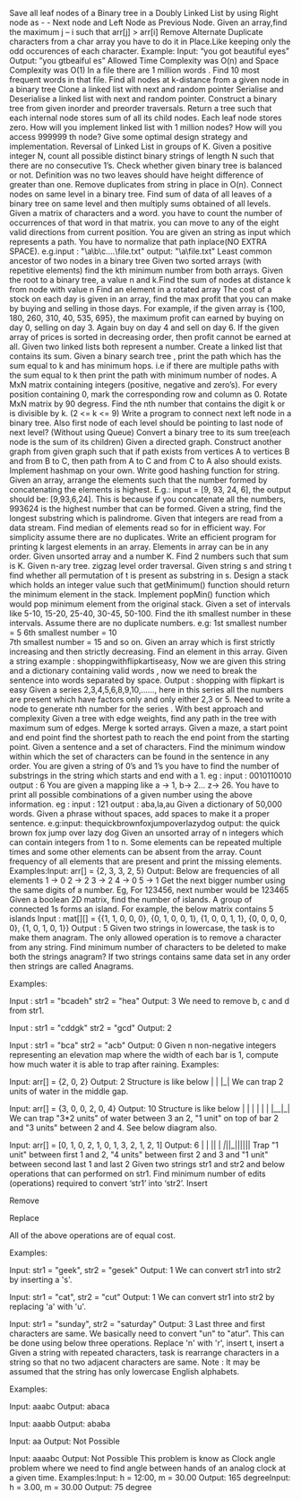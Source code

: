Save all leaf nodes of a Binary tree in a Doubly Linked List by using Right node as - - Next node and Left Node as Previous Node.
Given an array,find the maximum j – i such that arr[j] > arr[i]
Remove Alternate Duplicate characters from a char array you have to do it in Place.Like keeping only the odd occurences of each character.
Example: Input: “you got beautiful eyes”
Output: ”you gtbeaiful es”
Allowed Time Complexity was O(n) and Space Complexity was O(1)
In a file there are 1 million words . Find 10 most frequent words in that file.
Find all nodes at k-distance from a given node in a binary tree
Clone a linked list with next and random pointer
Serialise and Deserialise a linked list with next and random pointer.
Construct a binary tree from given inorder and preorder traversals.
Return a tree such that each internal node stores sum of all its child nodes. Each leaf node stores zero.
How will you implement linked list with 1 million nodes? How will you access 999999 th node? Give some optimal design strategy and implementation.
Reversal of Linked List in groups of K.
Given a positive integer N, count all possible distinct binary strings of length N such that there are no consecutive 1’s.
Check whether given binary tree is balanced or not. Definition was no two leaves should have height difference of greater than one.
Remove duplicates from string in place in O(n).
Connect nodes on same level in a binary tree.
Find sum of data of all leaves of a binary tree on same level and then multiply sums obtained of all levels.
Given a matrix of characters and a word.
you have to count the number of occurrences of that word in that matrix. you can move to any of the eight valid directions from current position.
You are given an string as input which represents a path. You have to normalize that path inplace(NO EXTRA SPACE).
e.g.input : "\a\b\c\..\..\file.txt" output: "\a\file.txt"
Least common ancestor of two nodes in a binary tree
Given two sorted arrays (with repetitive elements) find the kth minimum number from both arrays.
Given the root to a binary tree, a value n and k.Find the sum of nodes at distance k from node with value n
Find an element in a rotated array
The cost of a stock on each day is given in an array, find the max profit that you can make by buying and selling in those days.
For example, if the given array is {100, 180, 260, 310, 40, 535, 695}, 
the maximum profit can earned by buying on day 0, selling on day 3.
Again buy on day 4 and sell on day 6. 
If the given array of prices is sorted in decreasing order, then profit cannot be earned at all.
Given two linked lists both represent a number. Create a linked list that contains its sum.
Given a binary search tree , print the path which has the sum equal to k and has minimum hops. i.e if there are multiple paths with the sum equal to k then print the path with minimum number of nodes.
A MxN matrix containing integers (positive, negative and zero’s). For every position containing 0, mark the corresponding row and column as 0.
Rotate MxN matrix by 90 degress.
Find the nth number that contains the digit k or is divisible by k. (2 <= k <= 9)
Write a program to connect next left node in a binary tree. Also first node of each level should be pointing to last node of next level? (Without using Queue)
Convert a binary tree to its sum tree(each node is the sum of its children)
Given a directed graph. Construct another graph from given graph such that if path exists from vertices A to vertices B and from B to C, then path from A to C and from C to A also should exists.
Implement hashmap on your own. Write good hashing function for string.
Given an array, arrange the elements such that the number formed by concatenating the elements is highest.
E.g.: input = [9, 93, 24, 6], 
the output should be: [9,93,6,24].
 This is because if you concatenate all the numbers, 
993624 is the highest number that can be formed.
Given a string, find the longest substring which is palindrome.
Given that integers are read from a data stream. Find median of elements read so for in efficient way. For simplicity assume there are no duplicates.
Write an efficient program for printing k largest elements in an array. Elements in array can be in any order.
Given unsorted array and a number K. Find 2 numbers such that sum is K.
Given n-ary tree. zigzag level order traversal.
Given string s and string t find whether all permutation of t is present as substring in s.
Design a stack which holds an integer value such that getMinimum() function should return the minimum element in the stack. Implement popMin() function which would pop minimum element from the original stack.
Given a set of intervals like 5-10, 15-20, 25-40, 30-45, 50-100. Find the ith smallest number in these intervals. Assume there are no duplicate numbers.
e.g:  1st smallest number = 5	  6th smallest number = 10	
7th smallest number = 15 and so on. 
Given an array which is first strictly increasing and then strictly decreasing. Find an element in this array.
Given a string example : shoppingwithflipkartiseasy, Now we are given this string and a dictionary containing valid words , now we need to break the sentence into words separated by space. Output : shopping with flipkart is easy
Given a series 2,3,4,5,6,8,9,10,……, here in this series all the numbers are present which have factors only and only either 2,3 or 5. Need to write a node to generate nth number for the series . With best approach and complexity
Given a tree with edge weights, find any path in the tree with maximum sum of edges.
Merge k sorted arrays.
Given a maze, a start point and end point find the shortest path to reach the end point from the starting point.
Given a sentence and a set of characters. Find the minimum window within which the set of characters can be found in the sentence in any order.
You are given a string of 0’s and 1’s you have to find the number of substrings in the string which starts and end with a 1.
eg : input : 0010110010 output : 6
You are given a mapping like a -> 1, b-> 2… z-> 26. You have to print all possible combinations of a given number using the above information.
eg : input : 121 output : aba,la,au
Given a dictionary of 50,000 words. Given a phrase without spaces, add spaces to make it a proper sentence.
e.g:input:  thequickbrownfoxjumpoverlazydog	
output: the quick brown fox jump over lazy dog
Given an unsorted array of n integers which can contain integers from 1 to n. Some elements can be repeated multiple times and some other elements can be absent from the array. Count frequency of all elements that are present and print the missing elements.
Examples:Input: arr[] = {2, 3, 3, 2, 5} 
Output: Below are frequencies of all elements 
1 -> 0        2 -> 2        3 -> 2        4 -> 0        5 -> 1
Get the next bigger number using the same digits of a number. 
Eg, For 123456, next number would be 123465
Given a boolean 2D matrix, find the number of islands. A group of connected 1s forms an island. For example, the below matrix contains 5 islands
Input : mat[][] = 
{{1, 1, 0, 0, 0},
 {0, 1, 0, 0, 1}, 
  {1, 0, 0, 1, 1},
  {0, 0, 0, 0, 0}, 
 {1, 0, 1, 0, 1}}
Output : 5
Given two strings in lowercase, the task is to make them anagram. The only allowed operation is to remove a character from any string. Find minimum number of characters to be deleted to make both the strings anagram?
If two strings contains same data set in any order then strings are called Anagrams.

Examples:
 
Input : str1 = "bcadeh" str2 = "hea"
Output: 3
We need to remove b, c and d from str1.
 
Input : str1 = "cddgk" str2 = "gcd"
Output: 2
 
Input : str1 = "bca" str2 = "acb"
Output: 0
Given n non-negative integers representing an elevation map where the width of each bar is 1, compute how much water it is able to trap after raining.
Examples:
 
Input: arr[]   = {2, 0, 2}
Output: 2
Structure is like below
| |
|_|
We can trap 2 units of water in the middle gap.
 
Input: arr[]   = {3, 0, 0, 2, 0, 4}
Output: 10
Structure is like below
     |
|    |
|  | |
|__|_| 
We can trap "3*2 units" of water between 3 an 2,
"1 unit" on top of bar 2 and "3 units" between 2 
and 4.  See below diagram also.
 
Input: arr[] = [0, 1, 0, 2, 1, 0, 1, 3, 2, 1, 2, 1]
Output: 6
       | 
   |   || |
_|_||_||||||
Trap "1 unit" between first 1 and 2, "4 units" between
first 2 and 3 and "1 unit" between second last 1 and last 2
Given two strings str1 and str2 and below operations that can performed on str1. Find minimum number of edits (operations) required to convert ‘str1’ into ‘str2’.
Insert

Remove

Replace

All of the above operations are of equal cost.

Examples:
 
Input:   str1 = "geek", str2 = "gesek"
Output:  1
We can convert str1 into str2 by inserting a 's'.
 
Input:   str1 = "cat", str2 = "cut"
Output:  1
We can convert str1 into str2 by replacing 'a' with 'u'.
 
Input:   str1 = "sunday", str2 = "saturday"
Output:  3
Last three and first characters are same.  We basically
need to convert "un" to "atur".  This can be done using
below three operations. 
Replace 'n' with 'r', insert t, insert a
Given a string with repeated characters, task is rearrange characters in a string so that no two adjacent characters are same.
Note : It may be assumed that the string has only lowercase English alphabets.

Examples:
 
Input: aaabc 
Output: abaca 
 
Input: aaabb
Output: ababa 
 
Input: aa 
Output: Not Possible
 
Input: aaaabc 
Output: Not Possible
This problem is know as Clock angle problem where we need to find angle between hands of an analog clock at a given time.
Examples:Input:  h = 12:00, m = 30.00
Output: 165 degreeInput:  h = 3.00, m = 30.00 Output: 75 degree